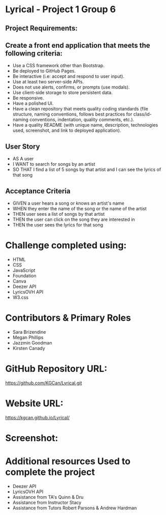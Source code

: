 # Lyrical - Project 1 Group 6

## Project Requirements:

## Create a front end application that meets the following criteria:
* Use a CSS framework other than Bootstrap.
* Be deployed to GitHub Pages.
* Be interactive (i.e: accept and respond to user input).
* Use at least two server-side APIs.
* Does not use alerts, confirms, or prompts (use modals).
* Use client-side storage to store persistent data.
* Be responsive.
* Have a polished UI.
* Have a clean repository that meets quality coding standards (file structure, naming conventions, follows best practices for class/id-naming conventions, indentation, quality comments, etc.).
* Have a quality README (with unique name, description, technologies used, screenshot, and link to deployed application).

## User Story
* AS A user
* I WANT to search for songs by an artist
* SO THAT I find a list of 5 songs by that artist and I can see the lyrics of that song

## Acceptance Criteria

* GIVEN a user hears a song or knows an artist's name
* WHEN they enter the name of the song or the name of the artist
* THEN user sees a list of songs by that artist
* THEN the user can click on the song they are interested in
* THEN the user sees the lyrics for that song

# Challenge completed using:

* HTML
* CSS
* JavaScript
* Foundation
* Canva
* Deezer API
* LyricsOVH API
* W3.css

# Contributors & Primary Roles

* Sara Brizendine
* Megan Phillips
* Jazzmin Goodman
* Kirsten Canady

# GitHub Repository URL:

https://github.com/KGCan/Lyrical.git

# Website URL:

https://kgcan.github.io/Lyrical/

# Screenshot:



# Additional resources Used to complete the project

* Deezer API
* LyricsOVH API
* Assistance from TA's Quinn & Dru
* Assistance from Instructor Stacy
* Assistance from Tutors Robert Parsons & Andrew Hardman